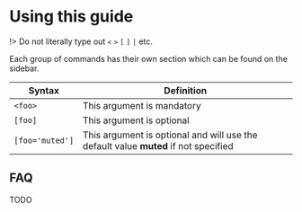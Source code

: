# Using this guide

!> Do not literally type out `<` `>` `[` `]` `|` etc.

Each group of commands has their own section which can be found on the sidebar.

| Syntax          | Definition                                                                          |
| --------------- | ----------------------------------------------------------------------------------- |
| `<foo>`         | This argument is mandatory                                                          |
| `[foo]`         | This argument is optional                                                           |
| `[foo='muted']` | This argument is optional and will use the default value **muted** if not specified |

## FAQ
TODO